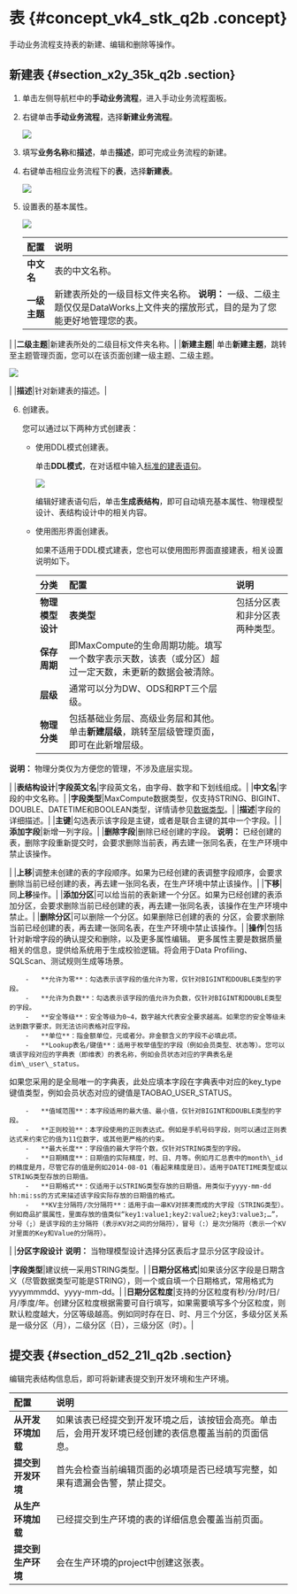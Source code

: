 # 表 {#concept_vk4_stk_q2b .concept}

手动业务流程支持表的新建、编辑和删除等操作。

## 新建表 {#section_x2y_35k_q2b .section}

1.  单击左侧导航栏中的**手动业务流程**，进入手动业务流程面板。
2.  右键单击**手动业务流程**，选择**新建业务流程**。

    ![](http://static-aliyun-doc.oss-cn-hangzhou.aliyuncs.com/assets/img/16319/15622131857961_zh-CN.png)

3.  填写**业务名称**和**描述**，单击**描述**，即可完成业务流程的新建。
4.  右键单击相应业务流程下的**表**，选择**新建表**。

    ![](http://static-aliyun-doc.oss-cn-hangzhou.aliyuncs.com/assets/img/16319/15622131857962_zh-CN.png)

5.  设置表的基本属性。

    ![](http://static-aliyun-doc.oss-cn-hangzhou.aliyuncs.com/assets/img/16319/15622131857963_zh-CN.png)

    |配置|说明|
    |:-|:-|
    |**中文名**|表的中文名称。|
    |**一级主题**|新建表所处的一级目标文件夹名称。 **说明：** 一级、二级主题仅仅是DataWorks上文件夹的摆放形式，目的是为了您能更好地管理您的表。

 |
    |**二级主题**|新建表所处的二级目标文件夹名称。|
    |**新建主题**| 单击**新建主题**，跳转至主题管理页面，您可以在该页面创建一级主题、二级主题。

![](http://static-aliyun-doc.oss-cn-hangzhou.aliyuncs.com/assets/img/16319/15622131867965_zh-CN.png)

 |
    |**描述**|针对新建表的描述。|

6.  创建表。

    您可以通过以下两种方式创建表：

    -   使用DDL模式创建表。

        单击**DDL模式**，在对话框中输入[标准的建表语句](../../../../intl.zh-CN/开发/SQL及函数/DDL语句/表操作.md#)。

        ![](http://static-aliyun-doc.oss-cn-hangzhou.aliyuncs.com/assets/img/16319/15622131867966_zh-CN.png)

        编辑好建表语句后，单击**生成表结构**，即可自动填充基本属性、物理模型设计、表结构设计中的相关内容。

    -   使用图形界面创建表。

        如果不适用于DDL模式建表，您也可以使用图形界面直接建表，相关设置说明如下。

        |分类|配置|说明|
        |:-|:-|:-|
        |**物理模型设计**|**表类型**|包括分区表和非分区表两种类型。|
        |**保存周期**|即MaxCompute的生命周期功能。填写一个数字表示天数，该表（或分区）超过一定天数，未更新的数据会被清除。|
        |**层级**|通常可以分为DW、ODS和RPT三个层级。|
        |**物理分类**|包括基础业务层、高级业务层和其他。 单击**新建层级**，跳转至层级管理页面，即可在此新增层级。

**说明：** 物理分类仅为方便您的管理，不涉及底层实现。

 |
        |**表结构设计**|**字段英文名**|字段英文名，由字母、数字和下划线组成。|
        |**中文名**|字段的中文名称。|
        |**字段类型**|MaxCompute数据类型，仅支持STRING、BIGINT、DOUBLE、DATETIME和BOOLEAN类型，详情请参见[数据类型](../../../../intl.zh-CN/开发/数据类型.md#)。|
        |**描述**|字段的详细描述。|
        |**主键**|勾选表示该字段是主键，或者是联合主键的其中一个字段。|
        |**添加字段**|新增一列字段。|
        |**删除字段**|删除已经创建的字段。 **说明：** 已经创建的表，删除字段重新提交时，会要求删除当前表，再去建一张同名表，在生产环境中禁止该操作。

 |
        |**上移**|调整未创建的表的字段顺序。如果为已经创建的表调整字段顺序，会要求删除当前已经创建的表，再去建一张同名表，在生产环境中禁止该操作。|
        |**下移**|同**上移**操作。|
        |**添加分区**|可以给当前的表新建一个分区。如果为已经创建的表添加分区，会要求删除当前已经创建的表，再去建一张同名表，该操作在生产环境中禁止。|
        |**删除分区**|可以删除一个分区。如果删除已创建的表的 分区，会要求删除当前已经创建的表，再去建一张同名表，在生产环境中禁止该操作。|
        |**操作**|包括针对新增字段的确认提交和删除，以及更多属性编辑。 更多属性主要是数据质量相关的信息，提供给系统用于生成校验逻辑。将会用于Data Profiling、SQLScan、测试规则生成等场景。

        -   **允许为零**：勾选表示该字段的值允许为零，仅针对BIGINT和DOUBLE类型的字段。
        -   **允许为负数**：勾选表示该字段的值允许为负数，仅针对BIGINT和DOUBLE类型的字段。
        -   **安全等级**：安全等级为0~4，数字越大代表安全要求越高。如果您的安全等级未达到数字要求，则无法访问表格对应字段。
        -   **单位**：指金额单位，元或者分。非金额含义的字段不必填此项。
        -   **Lookup表名/键值**：适用于枚举值型的字段（例如会员类型、状态等）。您可以填该字段对应的字典表（即维表）的表名称，例如会员状态对应的字典表名是dim\_user\_status。

如果您采用的是全局唯一的字典表，此处应填本字段在字典表中对应的key\_type键值类型，例如会员状态对应的键值是TAOBAO\_USER\_STATUS。

        -   **值域范围**：本字段适用的最大值、最小值，仅针对BIGINT和DOUBLE类型的字段。
        -   **正则校验**：本字段使用的正则表达式。例如是手机号码字段，则可以通过正则表达式来约束它的值为11位数字，或其他更严格的约束。
        -   **最大长度**：字段值的最大字符个数，仅针对STRING类型的字段。
        -   **日期精度**：日期值的实际精度，时、日、月等。例如月汇总表中的month\_id的精度是月，尽管它存的值是例如2014-08-01（看起来精度是日）。适用于DATETIME类型或以STRING类型存放的日期值。
        -   **日期格式**：仅适用于以STRING类型存放的日期值。用类似于yyyy-mm-dd hh:mi:ss的方式来描述该字段实际存放的日期值的格式。
        -   **KV主分隔符/次分隔符**：适用于由一串KV对拼凑而成的大字段（STRING类型）。例如商品扩展属性，里面存放的值类似“key1:value1;key2:value2;key3:value3;…”，分号（;）是该字段的主分隔符（表示KV对之间的分隔符），冒号（:）是次分隔符（表示一个KV对里面的Key和Value的分隔符）。
 |
        |**分区字段设计** **说明：** 当物理模型设计选择分区表后才显示分区字段设计。

 |**字段类型**|建议统一采用STRING类型。|
        |**日期分区格式**|如果该分区字段是日期含义（尽管数据类型可能是STRING），则一个或自填一个日期格式，常用格式为yyyymmmdd、yyyy-mm-dd。|
        |**日期分区粒度**|支持的分区粒度有秒/分/时/日/月/季度/年。创建分区粒度根据需要可自行填写，如果需要填写多个分区粒度，则默认粒度越大，分区等级越高。例如同时存在日、时、月三个分区，多级分区关系是一级分区（月），二级分区（日），三级分区（时）。|


## 提交表 {#section_d52_21l_q2b .section}

编辑完表结构信息后，即可将新建表提交到开发环境和生产环境。

|配置|说明|
|:-|:-|
|**从开发环境加载**|如果该表已经提交到开发环境之后，该按钮会高亮。单击后，会用开发环境已经创建的表信息覆盖当前的页面信息。|
|**提交到开发环境**|首先会检查当前编辑页面的必填项是否已经填写完整，如果有遗漏会告警，禁止提交。|
|**从生产环境加载**|已经提交到生产环境的表的详细信息会覆盖当前页面。|
|**提交到生产环境**|会在生产环境的project中创建这张表。|

